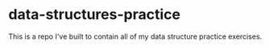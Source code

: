 # data-structures-practice
This is a repo I've built to contain all of my data structure practice exercises.
